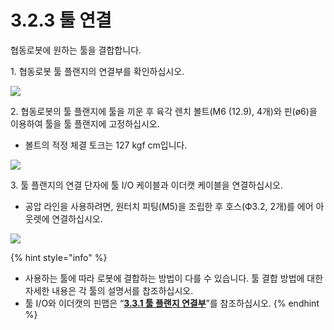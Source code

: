# 3.2.3 툴 연결

협동로봇에 원하는 툴을 결합합니다.

1\. 협동로봇 툴 플랜지의 연결부를 확인하십시오.

![](../../_assets/tool\_connect\_1.png)

2\. 협동로봇의 툴 플랜지에 툴을 끼운 후 육각 렌치 볼트(M6 (12.9), 4개)와 핀(ø6)을 이용하여 툴을 툴 플랜지에 고정하십시오.

* 볼트의 적정 체결 토크는 127 kgf cm입니다.

![](../../_assets/tool\_connect\_2.png)

3\. 툴 플랜지의 연결 단자에 툴 I/O 케이블과 이더캣 케이블을 연결하십시오.

* 공압 라인을 사용하려면, 원터치 피팅(M5)을 조립한 후 호스(Ф3.2, 2개)를 에어 아웃렛에 연결하십시오.

![](../../_assets/tool\_connect\_3.png)

{% hint style="info" %}
* 사용하는 툴에 따라 로봇에 결합하는 방법이 다를 수 있습니다. 툴 결합 방법에 대한 자세한 내용은 각 툴의 설명서를 찹조하십시오.
* 툴 I/O와 이더캣의 핀맵은 “[**3.3.1 툴 플랜지 연결부**](../3-3-robot-interface/1-tool-flange-connection-point/)”를 참조하십시오.
{% endhint %}
